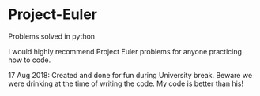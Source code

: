 # Project-Euler
Problems solved in python

I would highly recommend Project Euler problems for anyone practicing how to code.

17 Aug 2018: Created and done for fun during University break. Beware we were drinking at the time of writing the code. My code is better than his!
